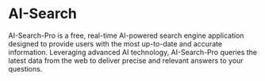 # AI-Search
AI-Search-Pro is a free, real-time AI-powered search engine application designed to provide users with the most up-to-date and accurate information. Leveraging advanced AI technology, AI-Search-Pro queries the latest data from the web to deliver precise and relevant answers to your questions. 

